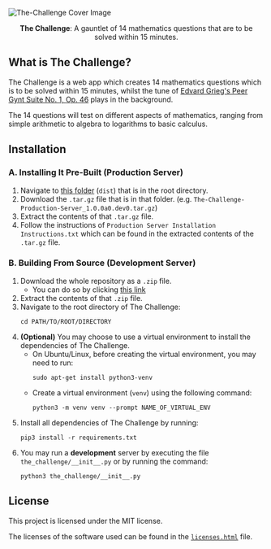 ![The-Challenge Cover Image](https://user-images.githubusercontent.com/25820201/93889162-7493a980-fd1b-11ea-98d9-c6604751ab25.png)

<p align="center">
    <b>The Challenge</b>: A gauntlet of 14 mathematics questions that are to be solved within 15 minutes.
</p>

## What is The Challenge?
The Challenge is a web app which creates 14 mathematics questions which is to be solved within 15 minutes, whilst the tune of [Edvard Grieg's Peer Gynt Suite No. 1, Op. 46](https://en.wikipedia.org/wiki/Peer_Gynt_(Grieg)#Suite_No._1,_Op._46) plays in the background.

The 14 questions will test on different aspects of mathematics, ranging from simple arithmetic to algebra to logarithms to basic calculus.

## Installation
### A. Installing It Pre-Built (Production Server)
1. Navigate to [this folder](dist) (`dist`) that is in the root directory.
2. Download the `.tar.gz` file that is in that folder. (e.g. `The-Challenge-Production-Server_1.0.0a0.dev0.tar.gz`)
3. Extract the contents of that `.tar.gz` file.
4. Follow the instructions of `Production Server Installation Instructions.txt` which can be found in the extracted contents of the `.tar.gz` file.

### B. Building From Source (Development Server)
1. Download the whole repository as a `.zip` file.
    * You can do so by clicking [this link](https://github.com/Ryan-Kan/The-Challenge/archive/master.zip)
2. Extract the contents of that `.zip` file.
3. Navigate to the root directory of The Challenge:
    ```
    cd PATH/TO/ROOT/DIRECTORY
    ```
4. **(Optional)** You may choose to use a virtual environment to install the dependencies of The Challenge.
    * On Ubuntu/Linux, before creating the virtual environment, you may need to run:
        ```
        sudo apt-get install python3-venv
        ```
    * Create a virtual environment (`venv`) using the following command:
        ```
        python3 -m venv venv --prompt NAME_OF_VIRTUAL_ENV
        ```
5. Install all dependencies of The Challenge by running:
    ```
    pip3 install -r requirements.txt
    ```
6. You may run a **development** server by executing the file `the_challenge/__init__.py` or by running the command:
    ```
    python3 the_challenge/__init__.py
    ```

## License
This project is licensed under the MIT license.

The licenses of the software used can be found in the [`licenses.html`](the_challenge/templates/index/licenses.html) file.
